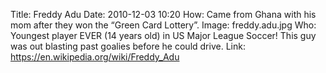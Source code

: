 Title: Freddy Adu
Date: 2010-12-03 10:20
How: Came from Ghana with his mom after they won the “Green Card Lottery”.
Image: freddy.adu.jpg
Who: Youngest player EVER (14 years old) in US Major League Soccer! This guy was out blasting past goalies before he could drive.
Link: https://en.wikipedia.org/wiki/Freddy_Adu